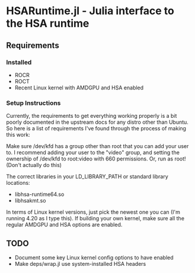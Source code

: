 # HSARuntime.jl - Julia interface to the HSA runtime

## Requirements

### Installed
* ROCR
* ROCT
* Recent Linux kernel with AMDGPU and HSA enabled

### Setup Instructions
Currently, the requirements to get everything working properly is a bit poorly
documented in the upstream docs for any distro other than Ubuntu.  So here is
a list of requirements I've found through the process of making this work:

Make sure /dev/kfd has a group other than root that you can add your user to.
I recommend adding your user to the "video" group, and setting the
ownership of /dev/kfd to root:video with 660 permissions.  Or, run as root!
(Don't actually do this)

The correct libraries in your LD_LIBRARY_PATH or standard library locations:
* libhsa-runtime64.so
* libhsakmt.so

In terms of Linux kernel versions, just pick the newest one you can (I'm
running 4.20 as I type this). If building your own kernel, make sure all the
regular AMDGPU and HSA options are enabled.

## TODO
* Document some key Linux kernel config options to have enabled
* Make deps/wrap.jl use system-installed HSA headers
